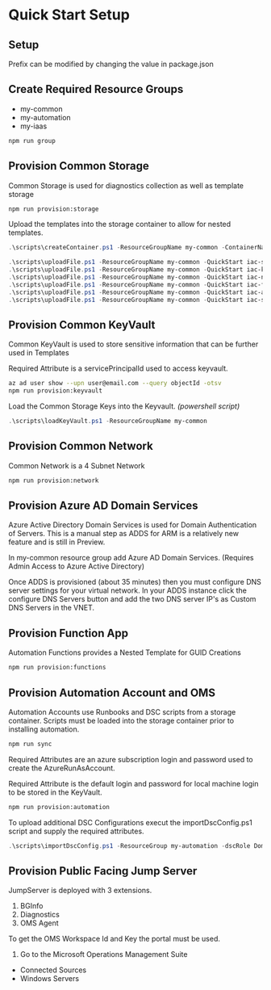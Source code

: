 # Quick Start Setup

## Setup
Prefix can be modified by changing the value in package.json

## Create Required Resource Groups

- my-common
- my-automation
- my-iaas

```bash
npm run group
```

## Provision Common Storage 
Common Storage is used for diagnostics collection as well as template storage

```bash
npm run provision:storage
```

Upload the templates into the storage container to allow for nested templates.

```powershell
.\scripts\createContainer.ps1 -ResourceGroupName my-common -ContainerName templates

.\scripts\uploadFile.ps1 -ResourceGroupName my-common -QuickStart iac-storage -BlobName deployStorage.json
.\scripts\uploadFile.ps1 -ResourceGroupName my-common -QuickStart iac-keyvault -BlobName deployKeyVault.json
.\scripts\uploadFile.ps1 -ResourceGroupName my-common -QuickStart iac-network -BlobName deployNetwork.json
.\scripts\uploadFile.ps1 -ResourceGroupName my-common -QuickStart iac-functions -BlobName deployFunctions.json
.\scripts\uploadFile.ps1 -ResourceGroupName my-common -QuickStart iac-automation -BlobName deployAutomation.json
.\scripts\uploadFile.ps1 -ResourceGroupName my-common -QuickStart iac-storage -BlobName deployPublicVM.json
```

## Provision Common KeyVault
Common KeyVault is used to store sensitive information that can be further used in Templates

Required Attribute is a servicePrincipalId used to access keyvault. 

```bash
az ad user show --upn user@email.com --query objectId -otsv
npm run provision:keyvault
```

Load the Common Storage Keys into the Keyvault.  _(powershell script)_

```powershell
.\scripts\loadKeyVault.ps1 -ResourceGroupName my-common
```

## Provision Common Network
Common Network is a 4 Subnet Network

```bash
npm run provision:network
```

## Provision Azure AD Domain Services
Azure Active Directory Domain Services is used for Domain Authentication of Servers.  This is a manual step as ADDS for ARM
is a relatively new feature and is still in Preview.

In my-common resource group add Azure AD Domain Services.  (Requires Admin Access to Azure Active Directory)

Once ADDS is provisioned (about 35 minutes) then you must configure DNS server settings for your virtual network. In your ADDS instance
click the configure DNS Servers button and add the two DNS server IP's as Custom DNS Servers in the VNET.


## Provision Function App
Automation Functions provides a Nested Template for GUID Creations

```bash
npm run provision:functions
```

## Provision Automation Account and OMS
Automation Accounts use Runbooks and DSC scripts from a storage container.  Scripts must be loaded into the storage container prior to installing automation.

```bash
npm run sync
```

Required Attributes are an azure subscription login and password used to create the AzureRunAsAccount. 

Required Attribute is the default login and password for local machine login to be stored in the KeyVault.

```bash
npm run provision:automation
```

To upload additional DSC Configurations execut the importDscConfig.ps1 script and supply the required attributes.

```powershell
.\scripts\importDscConfig.ps1 -ResourceGroup my-automation -dscRole DomainController
```

## Provision Public Facing Jump Server
JumpServer is deployed with 3 extensions.

1. BGInfo
2. Diagnostics
3. OMS Agent


To get the OMS Workspace Id and Key the portal must be used.

1. Go to the Microsoft Operations Management Suite
  - Connected Sources
  - Windows Servers
